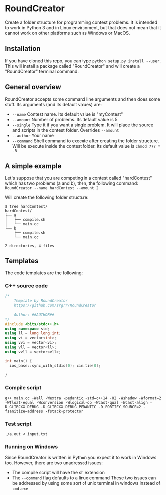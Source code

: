 # RoundCreator
Create a folder structure for programming contest problems. It is intended to work in Python 3 and in Linux environment, but that does not mean that it cannot work on other platforms such as Windows or MacOS.

## Installation
If you have cloned this repo, you can type `python setup.py install --user`. This will install a package called "RoundCreator" and will create a "RoundCreator" terminal command.

## General overview
RoundCreator accepts some command line arguments and then does some stuff. Its arguments (and its default values) are:
* `--name` Contest name. Its default value is "myContest"
* `--amount` Number of problems. Its default value is 5
* `--single` Type it if you want a single problem. It will place the source and scripts in the contest folder. Overrides `--amount`
* `--author` Your name
* `--command` Shell command to execute after creating the folder structure. Will be execute inside the contest folder. Its default value is `chmod 777 * -R`

## A simple example
Let's suppose that you are competing in a contest called "hardContest" which has two problems (a and b), then, the following command:<br>
`RoundCreator --name hardContest --amount 2`

Will create the following folder structure:

```
$ tree hardContest/
hardContest/
├── a
│   ├── compile.sh
│   └── main.cc
└── b
    ├── compile.sh
    └── main.cc

2 directories, 4 files
```

## Templates
The code templates are the following:
### C++ source code
```c++
/*
    Template by RoundCreator
    https://github.com/srgrr/RoundCreator
    
    Author: ##AUTHOR##
*/
#include <bits/stdc++.h>
using namespace std;
using ll = long long int;
using vi = vector<int>;
using vvi = vector<vi>;
using vll = vector<ll>;
using vvll = vector<vll>;

int main() {
  ios_base::sync_with_stdio(0); cin.tie(0);
  
}
```
### Compile script
`g++ main.cc -Wall -Wextra -pedantic -std=c++14 -O2 -Wshadow -Wformat=2 -Wfloat-equal -Wconversion -Wlogical-op -Wcast-qual -Wcast-align -D_GLIBCXX_DEBUG -D_GLIBCXX_DEBUG_PEDANTIC -D_FORTIFY_SOURCE=2 -fsanitize=address -fstack-protector`

### Test script
`./a.out < input.txt`

### Running on Windows
Since RoundCreator is written in Python you expect it to work in Windows too. However, there are two unadressed issues:
* The compile script will have the sh extension
* The `--command` flag defaults to a linux command
These two issues can be addressed by using some sort of unix terminal in windows instead of `cmd.exe`
